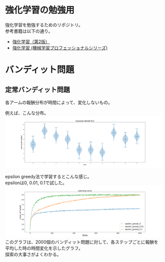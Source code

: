 # 強化学習の勉強用
強化学習を勉強するためのリポジトリ。<br>
参考書籍は以下の通り。

- [強化学習（第2版）](https://amzn.asia/d/aZi6VdS)
- [強化学習 (機械学習プロフェッショナルシリーズ)](https://amzn.asia/d/hc2QY1E)

# バンディット問題
## 定常バンディット問題
各アームの報酬分布が時間によって、変化しないもの。<br>

例えば、こんな分布。
![](imgs/img_bandit/GaussianBanditEnv.png)

epsilon greedy法で学習するとこんな感じ。<br>
epsilonは0, 0.01, 0.1で試した。
![](imgs/img_bandit/reward_plot.png)
このグラフは、2000個のバンディット問題に対して、各ステップごとに報酬を平均した時の時間変化を示したグラフ。<br>
探索の大事さがよくわかる。<br>
